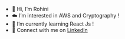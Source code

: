 - 👋 Hi, I’m Rohini
- ☁️ I’m interested in AWS and Cryptography ! 
- 🌱 I’m currently learning React Js !
- :wave: Connect with me on [LinkedIn](https://www.linkedin.com/in/rohini-mohan/)


<!---
rohinimohan14/rohinimohan14 is a ✨ special ✨ repository because its `README.md` (this file) appears on your GitHub profile.
You can click the Preview link to take a look at your changes.
--->
